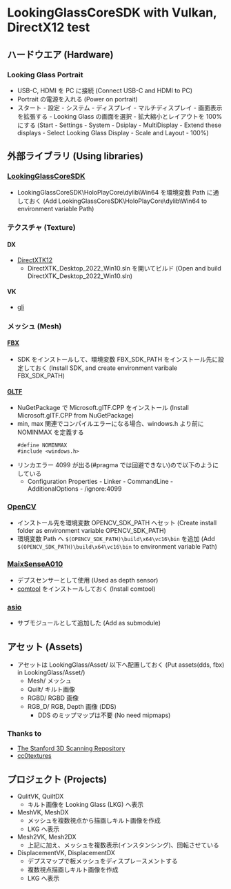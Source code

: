 # LookingGlassCoreSDK with Vulkan, DirectX12 test

## ハードウエア (Hardware)
### Looking Glass Portrait
- USB-C, HDMI を PC に接続 (Connect USB-C and HDMI to PC)
- Portrait の電源を入れる (Power on portrait)
- スタート - 設定 - システム - ディスプレイ - マルチディスプレイ - 画面表示を拡張する - Looking Glass の画面を選択 - 拡大縮小とレイアウトを 100% にする (Start - Settings - System - Dsiplay - MultiDisplay - Extend these displays - Select Looking Glass Display - Scale and Layout - 100%) 

## 外部ライブラリ (Using libraries)

### [LookingGlassCoreSDK](https://github.com/Looking-Glass/LookingGlassCoreSDK)
- LookingGlassCoreSDK\HoloPlayCore\dylib\Win64 を環境変数 Path に通しておく (Add LookingGlassCoreSDK\HoloPlayCore\dylib\Win64 to environment variable Path)

### テクスチャ (Texture)
#### DX
- [DirectXTK12](https://github.com/Microsoft/DirectXTK12)
    - DirectXTK_Desktop_2022_Win10.sln を開いてビルド (Open and build DirectXTK_Desktop_2022_Win10.sln)
<!--
- [DirectXTex](https://github.com/microsoft/DirectXTex.git) ツール
    - DirectXTex_Desktop_2022.sln を開いてビルド
        - DDSView
        - Texassemble
        - Texconv
        - Texdiag
-->

#### VK
- [gli](https://github.com/g-truc/gli)

### メッシュ (Mesh)
#### [FBX](https://aps.autodesk.com/developer/overview/fbx-sdk)
- SDK をインストールして、環境変数 FBX_SDK_PATH をインストール先に設定しておく (Install SDK, and create environment varibale FBX_SDK_PATH)

#### [GLTF](https://www.nuget.org/packages/Microsoft.glTF.CPP)
- NuGetPackage で Microsoft.glTF.CPP をインストール (Install Microsoft.glTF.CPP from NuGetPackage)
- min, max 関連でコンパイルエラーになる場合、windows.h より前に NOMINMAX を定義する
    ~~~
    #define NOMINMAX 
    #include <windows.h>
    ~~~
- リンカエラー 4099 が出る(#pragma では回避できない)ので以下のようにしている
    - Configuration Properties - Linker - CommandLine - AdditionalOptions - /ignore:4099

### [OpenCV](https://github.com/opencv/opencv)
- インストール先を環境変数 OPENCV_SDK_PATH へセット (Create install folder as environment variable OPENCV_SDK_PATH)
- 環境変数 Path へ `$(OPENCV_SDK_PATH)\build\x64\vc16\bin` を追加 (Add `$(OPENCV_SDK_PATH)\build\x64\vc16\bin` to environment variable Path)

### [MaixSenseA010](https://wiki.sipeed.com/hardware/en/maixsense/maixsense-a010/maixsense-a010.html)
- デプスセンサーとして使用 (Used as depth sensor)
- [comtool](https://dl.sipeed.com/shareURL/MaixSense/MaixSense_A010/software_pack/comtool) をインストールしておく (Install comtool)

### [asio](https://github.com/chriskohlhoff/asio.git)
- サブモジュールとして追加した (Add as submodule)

## アセット (Assets)
- アセットは LookingGlass/Asset/ 以下へ配置しておく (Put assets(dds, fbx) in LookingGlass/Asset/)
    - Mesh/ メッシュ
    - Quilt/ キルト画像
    - RGBD/ RGBD 画像
    - RGB_D/ RGB, Depth 画像 (DDS)
        - DDS のミップマップは不要 (No need mipmaps)
### Thanks to
- [The Stanford 3D Scanning Repository](https://graphics.stanford.edu/data/3Dscanrep/)
- [cc0textures](https://cc0textures.com/)

## プロジェクト (Projects)
- QulitVK, QuiltDX
    - キルト画像を Looking Glass (LKG) へ表示
- MeshVK, MeshDX
    - メッシュを複数視点から描画しキルト画像を作成
    - LKG へ表示
- Mesh2VK, Mesh2DX
    - 上記に加え、メッシュを複数表示(インスタンシング)、回転させている
- DisplacementVK, DisplacementDX
    - デプスマップで板メッシュをディスプレースメントする
    - 複数視点描画しキルト画像を作成
    - LKG へ表示
